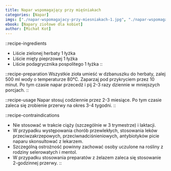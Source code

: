 ```yaml
---
title: Napar wspomagający przy mięśniakach
categories: [Napar]
imgs: ["./napar-wspomagajacy-przy-miesniakach-1.jpg", "./napar-wspomagajacy-przy-miesniakach-2.jpg"]
ebook: [Napary ziołowe dla kobiet]
author: [Michał Kot]
---
```


::recipe-ingredients
- Liście zielonej herbaty 1 łyżka
- Liście mięty pieprzowej 1 łyżka
- Liście podagrycznika pospolitego 1 łyżka
::

::recipe-preparation
Wszystkie zioła umieść w dzbanuszku do herbaty, zalej 500 ml wody o temperaturze 80°C. Zaparzaj pod przykryciem przez 10 minut. Po tym czasie napar przecedź i pij 2-3 razy dziennie w mniejszych porcjach.
::

::recipe-usage
Napar stosuj codziennie przez 2-3 miesiące. Po tym czasie zaleca się zrobienie przerwy na okres 3-4 tygodni.
::

::recipe-contraindications
- Nie stosować w trakcie ciąży (szczególnie w 3 trymestrze) i laktacji.
- W przypadku występowania chorób przewlekłych, stosowania leków przeciwzakrzepowych, przeciwnadciśnieniowych, antybiotyków picie naparu skonsultować z lekarzem.
- Szczególną ostrożność powinny zachować osoby uczulone na rośliny z rodziny selerowatych i mentol.
- W przypadku stosowania preparatów z żelazem zaleca się stosowanie 2-godzinnej przerwy.
::
